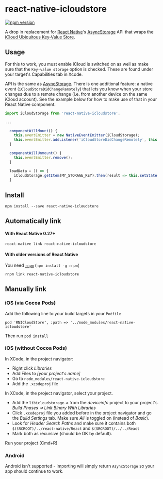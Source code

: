 # react-native-icloudstore

[![npm version](https://badge.fury.io/js/react-native-icloudstore.svg)](http://badge.fury.io/js/react-native-icloudstore)

A drop in replacement for [React Native](https://github.com/facebook/react-native)'s [AsyncStorage](https://facebook.github.io/react-native/docs/asyncstorage.html) API that wraps the [iCloud Ubiquitous Key-Value Store](https://developer.apple.com/library/content/documentation/General/Conceptual/iCloudDesignGuide/Chapters/DesigningForKey-ValueDataIniCloud.html).

## Usage

For this to work, you must enable iCloud is switched on as well as make sure that the `Key-value storage` option is checked. These are found under your target's Capabilities tab in Xcode.

API is the same as [AsyncStorage](https://facebook.github.io/react-native/docs/asyncstorage.html). There is one additional feature: a native event (`iCloudStoreDidChangeRemotely`) that lets you know when your store changes due to a remote change (i.e. from another device on the same iCloud account). See the example below for how to make use of that in your React Native component.

```javascript
import iCloudStorage from 'react-native-icloudstore';

...

  componentWillMount() {
    this.eventEmitter = new NativeEventEmitter(iCloudStorage);
    this.eventEmitter.addListener('iCloudStoreDidChangeRemotely', this.loadData);
  }

  componentWillUnmount() {
    this.eventEmitter.remove();
  }

  loadData = () => {
    iCloudStorage.getItem(MY_STORAGE_KEY).then(result => this.setState({ storage: result }));
  }
```

## Install

```shell
npm install --save react-native-icloudstore
```

## Automatically link

#### With React Native 0.27+

```shell
react-native link react-native-icloudstore
```

#### With older versions of React Native

You need [`rnpm`](https://github.com/rnpm/rnpm) (`npm install -g rnpm`)

```shell
rnpm link react-native-icloudstore
```

## Manually link

### iOS (via Cocoa Pods)
Add the following line to your build targets in your `Podfile`

`pod 'RNICloudStore', :path => '../node_modules/react-native-icloudstore'`

Then run `pod install`

### iOS (without Cocoa Pods)

In XCode, in the project navigator:
- Right click _Libraries_
- Add Files to _[your project's name]_
- Go to `node_modules/react-native-icloudstore`
- Add the `.xcodeproj` file

In XCode, in the project navigator, select your project.
- Add the `libicloudstorage.a` from the _deviceinfo_ project to your project's _Build Phases ➜ Link Binary With Libraries_
- Click `.xcodeproj` file you added before in the project navigator and go the _Build Settings_ tab. Make sure _All_ is toggled on (instead of _Basic_).
- Look for _Header Search Paths_ and make sure it contains both `$(SRCROOT)/../react-native/React` and `$(SRCROOT)/../../React`
- Mark both as recursive (should be OK by default).

Run your project (Cmd+R)

### Android

Android isn't supported - importing will simply return `AsyncStorage` so your app should continue to work.

